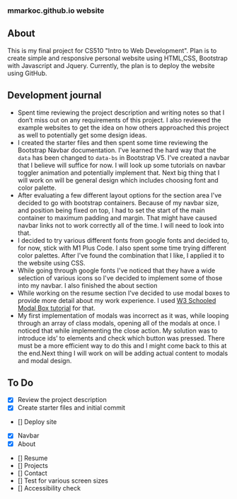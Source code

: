 ### mmarkoc.github.io website

## About

This is my final project for CS510 "Intro to Web Development". Plan is to create simple and responsive personal website using HTML,CSS, Bootstrap with Javascript and Jquery. Currently, the plan is to deploy the website using GitHub.

## Development journal

- Spent time reviewing the project description and writing notes so that I don’t miss out on any requirements of this project. I also reviewed the example websites to get the idea on how others approached this project as well to potentially get some design ideas.
- I created the starter files and then spent some time reviewing the Bootstrap Navbar documentation. I've learned the hard way that the `data` has been changed to `data-bs` in Bootstrap V5. I've created a navbar that I believe will suffice for now. I will look up some tutorials on navbar toggler animation and potentially implement that. Next big thing that I will work on will be general design which includes choosing font and color palette.
- After evaluating a few different layout options for the section area I've decided to go with bootstrap containers. Because of my navbar size, and position being fixed on top, I had to set the start of the main container to maximum padding and margin. That might have caused navbar links not to work correctly all of the time. I will need to look into that.
- I decided to try various different fonts from google fonts and decided to, for now, stick with M1 Plus Code. I also spent some time trying different color palettes. After I've found the combination that I like, I applied it to the website using CSS.
- While going through google fonts I've noticed that they have a wide selection of various icons so I've decided to implement some of those into my navbar. I also finished the about section
- While working on the resume section I've decided to use modal boxes to provide more detail about my work experience. I used [W3 Schooled Modal Box tutorial](https://www.w3schools.com/howto/howto_css_modals.asp) for that.
- My first implementation of modals was incorrect as it was, while looping through an array of class modals, opening all of the modals at once. I noticed that while implementing the close action. My solution was to introduce ids’ to elements and check which button was pressed. There must be a more efficient way to do this and I might come back to this at the end.Next thing I will work on will be adding actual content to modals and modal design.

## To Do

- [x] Review the project description
- [x] Create starter files and initial commit
- [] Deploy site
- [x] Navbar
- [x] About
- [] Resume
- [] Projects
- [] Contact
- [] Test for various screen sizes
- [] Accessibility check
